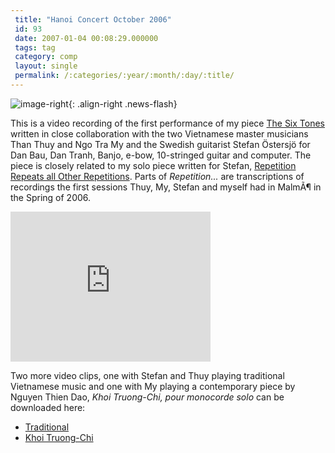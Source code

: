 ```yaml
---
 title: "Hanoi Concert October 2006"
 id: 93
 date: 2007-01-04 00:08:29.000000
 tags: tag
 category: comp
 layout: single
 permalink: /:categories/:year/:month/:day/:title/
---
```

![image-right](/assets/images/){: .align-right .news-flash}

This is a video recording of the first performance of my piece <a href="http://www.henrikfrisk.com/index.jsp?metaId=music&id=proj&about=1&field=id&query=4">The Six Tones</a> written in close collaboration with the two Vietnamese master musicians Than Thuy and Ngo Tra My and the Swedish guitarist Stefan &Ouml;stersj&ouml; for Dan Bau, Dan Tranh, Banjo, e-bow, 10-stringed guitar and computer. The piece is closely related to my solo piece written for Stefan, <a href="http://www.henrikfrisk.com/index.jsp?metaId=music&amp;id=comp&amp;field=id&amp;query=8&amp;show=1#8">Repetition Repeats all Other Repetitions</a>. Parts of <em>Repetition...</em> are transcriptions of recordings the first sessions Thuy, My, Stefan and myself had in MalmÃ¶ in the Spring of 2006.



<embed src="http://www.henrikfrisk.com/music/media/SixTones.mov" width="320" height="240" href="http://www.henrikfrisk.com/music/media/SixTones.mov" autohref="false">




Two more video clips, one with Stefan and Thuy playing traditional Vietnamese music and one with My playing a contemporary piece by Nguyen Thien Dao, <em>Khoi Truong-Chi, pour monocorde solo</em> can be downloaded here:
<ul>
<li><a href="http://www.henrikfrisk.com/music/media/Duo.mov">Traditional</a></li>
<li><a href="http://www.henrikfrisk.com/music/media/DanBauSolo.mov">Khoi Truong-Chi</a></li>
</ul>

